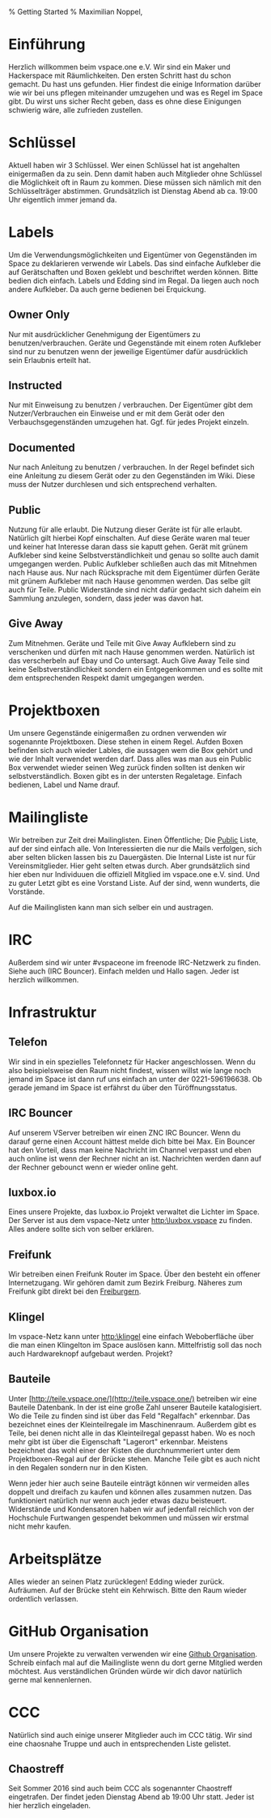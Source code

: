 % Getting Started
% Maximilian Noppel,

# Einführung
Herzlich willkommen beim vspace.one e.V. Wir sind ein Maker und Hackerspace mit Räumlichkeiten. Den ersten Schritt hast du schon gemacht. Du hast uns gefunden. Hier findest die einige Information darüber wie wir bei uns pflegen miteinander umzugehen und was es Regel im Space gibt. Du wirst uns sicher Recht geben, dass es ohne diese Einigungen schwierig wäre, alle zufrieden zustellen.

# Schlüssel
Aktuell haben wir 3 Schlüssel. Wer einen Schlüssel hat ist angehalten einigermaßen da zu sein. Denn damit haben auch Mitglieder ohne Schlüssel die Möglichkeit oft in Raum zu kommen. Diese müssen sich nämlich mit den Schlüsselträger abstimmen. Grundsätzlich ist Dienstag Abend ab ca. 19:00 Uhr eigentlich immer jemand da.

# Labels
Um die Verwendungsmöglichkeiten und Eigentümer von Gegenständen im Space zu deklarieren verwende wir Labels. Das sind einfache Aufkleber die auf Gerätschaften und Boxen geklebt und beschriftet werden können. Bitte bedien dich einfach. Labels und Edding sind im Regal. Da liegen auch noch andere Aufkleber. Da auch gerne bedienen bei Erquickung.

## Owner Only
Nur mit ausdrücklicher Genehmigung der Eigentümers zu benutzen/verbrauchen. Geräte und Gegenstände mit einem roten Aufkleber sind nur zu benutzen wenn der jeweilige Eigentümer dafür ausdrücklich sein Erlaubnis erteilt hat.

## Instructed
Nur mit Einweisung zu benutzen / verbrauchen. Der Eigentümer gibt dem Nutzer/Verbrauchen ein Einweise und er mit dem Gerät oder den Verbauchsgegenständen umzugehen hat. Ggf. für jedes Projekt einzeln.

## Documented
Nur nach Anleitung zu benutzen / verbrauchen. In der Regel befindet sich eine Anleitung zu diesem Gerät oder zu den Gegenständen im Wiki. Diese muss der Nutzer durchlesen und sich entsprechend verhalten.

## Public
Nutzung für alle erlaubt. Die Nutzung dieser Geräte ist für alle erlaubt. Natürlich gilt hierbei Kopf einschalten. Auf diese Geräte waren mal teuer und keiner hat Interesse daran dass sie kaputt gehen. Gerät mit grünem Aufkleber sind keine Selbstverständlichkeit und genau so sollte auch damit umgegangen werden. Public Aufkleber schließen auch das mit Mitnehmen nach Hause aus. Nur nach Rücksprache mit dem Eigentümer dürfen Geräte mit grünem Aufkleber mit nach Hause genommen werden. Das selbe gilt auch für Teile. Public Widerstände sind nicht dafür gedacht sich daheim ein Sammlung anzulegen, sondern, dass jeder was davon hat.

## Give Away
Zum Mitnehmen. Geräte und Teile mit Give Away Aufklebern sind zu verschenken und dürfen mit nach Hause genommen werden. Natürlich ist das verscherbeln auf Ebay und Co untersagt. Auch Give Away Teile sind keine Selbstverständlichkeit sondern ein Entgegenkommen und es sollte mit dem entsprechenden Respekt damit umgegangen werden.

# Projektboxen
Um unsere Gegenstände einigermaßen zu ordnen verwenden wir sogenannte Projektboxen. Diese stehen in einem Regel. Aufden Boxen befinden sich auch wieder Lables, die aussagen wem die Box gehört und wie der Inhalt verwendet werden darf. Dass alles was man aus ein Public Box verwendet wieder seinen Weg zurück finden sollten ist denken wir selbstverständlich. Boxen gibt es in der untersten Regaletage. Einfach bedienen, Label und Name drauf.

# Mailingliste
Wir betreiben zur Zeit drei Mailinglisten. Einen Öffentliche; Die [Public](https://ml06.ispgateway.de/mailman/listinfo/public_lists.vspace.one) Liste, auf der sind einfach alle. Von Interessierten die nur die Mails verfolgen, sich aber selten blicken lassen bis zu Dauergästen. Die Internal Liste ist nur für Vereinsmitglieder. Hier geht selten etwas durch. Aber grundsätzlich sind hier eben nur Individuuen die offiziell Mitglied im vspace.one e.V. sind. Und zu guter Letzt gibt es eine Vorstand Liste. Auf der sind, wenn wunderts, die Vorstände. 

Auf die Mailinglisten kann man sich selber ein und austragen.

# IRC
Außerdem sind wir unter #vspaceone im freenode IRC-Netzwerk zu finden. Siehe auch (IRC Bouncer). Einfach melden und Hallo sagen. Jeder ist herzlich willkommen.


# Infrastruktur
## Telefon
Wir sind in ein spezielles Telefonnetz für Hacker angeschlossen. Wenn du also beispielsweise den Raum nicht findest, wissen willst wie lange noch jemand im Space ist dann ruf uns einfach an unter der 0221-596196638. Ob gerade jemand im Space ist erfährst du über den Türöffnungsstatus.

## IRC Bouncer
Auf unserem VServer betreiben wir einen ZNC IRC Bouncer. Wenn du darauf gerne einen Account hättest melde dich bitte bei Max. Ein Bouncer hat den Vorteil, dass man keine Nachricht im Channel verpasst und eben auch online ist wenn der Rechner nicht an ist. Nachrichten werden dann auf der Rechner gebounct wenn er wieder online geht.

## luxbox.io
Eines unsere Projekte, das luxbox.io Projekt verwaltet die Lichter im Space. Der Server ist aus dem vspace-Netz unter [http:\\luxbox.vspace](http:\\luxbox.vspace) zu finden. Alles andere sollte sich von selber erklären.

## Freifunk
Wir betreiben einen Freifunk Router im Space. Über den besteht ein offener Internetzugang. Wir gehören damit zum Bezirk Freiburg. Näheres zum Freifunk gibt direkt bei den [Freiburgern](https://freiburg.freifunk.net/).

## Klingel
Im vspace-Netz kann unter [http:\\klingel](http:\\klingel) eine einfach Weboberfläche über die man einen Klingelton im Space auslösen kann. Mittelfristig soll das noch auch Hardwareknopf aufgebaut werden. Projekt?

## Bauteile
Unter [http://teile.vspace.one/](http://teile.vspace.one/) betreiben wir eine Bauteile Datenbank. In der ist eine 
große Zahl unserer Bauteile katalogisiert. Wo die Teile zu finden sind ist über das Feld "Regalfach" erkennbar. Das bezeichnet eines der Kleinteilregale im Maschinenraum. Außerdem gibt es Teile, bei denen nicht alle in das Kleinteilregal gepasst haben. Wo es noch mehr gibt ist über die Eigenschaft "Lagerort" erkennbar. Meistens bezeichnet das wohl einer der Kisten die durchnummeriert unter dem Projektboxen-Regal auf der Brücke stehen. Manche Teile gibt es auch nicht in den Regalen sondern nur in den Kisten.

Wenn jeder hier auch seine Bauteile einträgt können wir vermeiden alles doppelt und dreifach zu kaufen und können alles zusammen nutzen. Das funktioniert natürlich nur wenn auch jeder etwas dazu beisteuert. Widerstände und Kondensatoren haben wir auf jedenfall reichlich von der Hochschule Furtwangen gespendet bekommen und müssen wir erstmal nicht mehr kaufen.

# Arbeitsplätze
Alles wieder an seinen Platz zurücklegen! Edding wieder zurück. Aufräumen. Auf der Brücke steht ein Kehrwisch. Bitte den Raum wieder ordentlich verlassen.

# GitHub Organisation
Um unsere Projekte zu verwalten verwenden wir eine [Github Organisation](https://github.com/vspaceone). Schreib einfach mal auf die Mailingliste wenn du dort gerne Mitglied werden möchtest. Aus verständlichen Gründen würde wir dich davor natürlich gerne mal kennenlernen.

# CCC
Natürlich sind auch einige unserer Mitglieder auch im CCC tätig. Wir sind eine chaosnahe Truppe und auch in entsprechenden Liste gelistet.

## Chaostreff
Seit Sommer 2016 sind auch beim CCC als sogenannter Chaostreff eingetrafen. Der findet jeden Dienstag Abend ab 19:00 Uhr statt. Jeder ist hier herzlich eingeladen.

